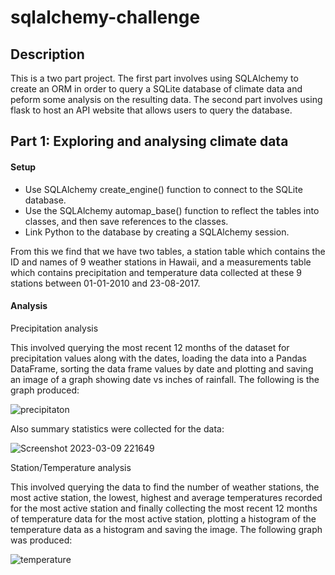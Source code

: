 # sqlalchemy-challenge

## Description
This is a two part project. The first part involves using SQLAlchemy to create an ORM in order to query a SQLite database of climate data and peform some analysis on the resulting data. The second part involves using flask to host an API website that allows users to query the database.

## Part 1: Exploring and analysing climate data

#### Setup

- Use SQLAlchemy create_engine() function to connect to the SQLite database.
- Use the SQLAlchemy automap_base() function to reflect the tables into classes, and then save references to the classes.
- Link Python to the database by creating a SQLAlchemy session.

From this we find that we have two tables, a station table which contains the ID and names of 9 weather stations in Hawaii, and a measurements table which contains precipitation and temperature data collected at these 9 stations between 01-01-2010 and 23-08-2017.

#### Analysis
 
 Precipitation analysis
 
 This involved querying the most recent 12 months of the dataset for precipitation values along with the dates, loading the data into a Pandas DataFrame, sorting the data frame values by date and plotting and saving an image of a graph showing date vs inches of rainfall. The following is the graph produced:
 
![precipitaton](https://user-images.githubusercontent.com/119974799/224215042-052bf182-6d94-45ff-929f-3d99bd8b6e50.png)

Also summary statistics were collected for the data:

![Screenshot 2023-03-09 221649](https://user-images.githubusercontent.com/119974799/224214515-f96b4d70-3821-4a7d-a0ce-0d80116983d7.png)


Station/Temperature analysis

This involved querying the data to find the number of weather stations, the most active station, the lowest, highest and average temperatures recorded for the most active station and finally collecting the most recent 12 months of temperature data for the most active station, plotting a histogram of the temperature data as a histogram and saving the image. The following graph was produced:

![temperature](https://user-images.githubusercontent.com/119974799/224218189-ffe38a74-40fc-4371-a318-843bdd79e977.png)
